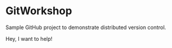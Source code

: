 # GitWorkshop
Sample GitHub project to demonstrate distributed version control.

Hey, I want to help!
